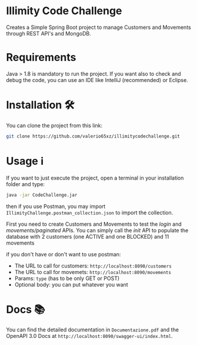 # Illimity Code Challenge

Creates a Simple Spring Boot project to manage Customers and Movements through REST API's and MongoDB.

# Requirements

Java > 1.8 is mandatory to run the project. If you want also to check and debug the code, you can use an IDE like IntelliJ
(recommended) or Eclipse.

# Installation 🛠️

You can clone the project from this link:

```sh
git clone https://github.com/valerio65xz/illimitycodechallenge.git
```

# Usage ℹ️

If you want to just execute the project, open a terminal in your installation folder and type:

```sh
java -jar CodeChallenge.jar
```

then if you use Postman, you may import `IllimityChallenge.postman_collection.json` to import the collection.

First you need to create Customers and Movements to test the *login* and *movements/paginated* APIs. You can simply
call the *init* API to populate the database with 2 customers (one ACTIVE and one BLOCKED) and 11 movements

if you don't have or don't want to use postman:
* The URL to call for customers: `http://localhost:8090/customers`
* The URL to call for movemets: `http://localhost:8090/movements`
* Params: `type` (has to be only GET or POST)
* Optional body: you can put whatever you want

# Docs 📚

You can find the detailed documentation in `Documentazione.pdf` and the OpenAPI 3.0 Docs at `http://localhost:8090/swagger-ui/index.html`.

